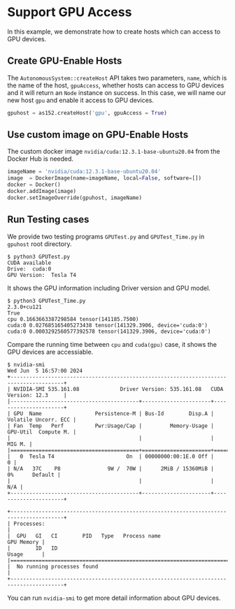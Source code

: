 # Support GPU Access

In this example, we demonstrate how to create hosts which can access to GPU devices.

## Create GPU-Enable Hosts
The `AutonomousSystem::createHost` API takes two parameters, `name`,
which is the name of the host, `gpuAccess`, whether hosts can access to GPU devices
 and it will return an `Node` instance on success. In this case, we will name our new host `gpu` and enable it access to GPU devices.
 
 ```python
 gpuhost = as152.createHost('gpu', gpuAccess = True)
 ```


## Use custom image on GPU-Enable Hosts

The custom docker image `nvidia/cuda:12.3.1-base-ubuntu20.04` from the Docker Hub is needed.

```python
imageName = 'nvidia/cuda:12.3.1-base-ubuntu20.04'
image  = DockerImage(name=imageName, local=False, software=[])
docker = Docker()
docker.addImage(image)
docker.setImageOverride(gpuhost, imageName)
```

## Run Testing cases
We provide two testing programs `GPUTest.py` and `GPUTest_Time.py` in `gpuhost` root directory.
```shell-script
$ python3 GPUTest.py 
CUDA available
Drive:  cuda:0
GPU Version:  Tesla T4
```
It shows the GPU information including Driver version and GPU model.
```shell-script
$ python3 GPUTest_Time.py 
2.3.0+cu121
True
cpu 0.1663663387298584 tensor(141185.7500)
cuda:0 0.027685165405273438 tensor(141329.3906, device='cuda:0')
cuda:0 0.0003292560577392578 tensor(141329.3906, device='cuda:0')

```
Compare the running time between `cpu` and `cuda(gpu)` case, it shows the GPU devices are accessiable.

```shell-script
$ nvidia-smi
Wed Jun  5 16:57:00 2024       
+---------------------------------------------------------------------------------------+
| NVIDIA-SMI 535.161.08             Driver Version: 535.161.08   CUDA Version: 12.3     |
|-----------------------------------------+----------------------+----------------------+
| GPU  Name                 Persistence-M | Bus-Id        Disp.A | Volatile Uncorr. ECC |
| Fan  Temp   Perf          Pwr:Usage/Cap |         Memory-Usage | GPU-Util  Compute M. |
|                                         |                      |               MIG M. |
|=========================================+======================+======================|
|   0  Tesla T4                       On  | 00000000:00:1E.0 Off |                    0 |
| N/A   37C    P8               9W /  70W |      2MiB / 15360MiB |      0%      Default |
|                                         |                      |                  N/A |
+-----------------------------------------+----------------------+----------------------+
                                                                                         
+---------------------------------------------------------------------------------------+
| Processes:                                                                            |
|  GPU   GI   CI        PID   Type   Process name                            GPU Memory |
|        ID   ID                                                             Usage      |
|=======================================================================================|
|  No running processes found                                                           |
+---------------------------------------------------------------------------------------+

```
You can run `nvidia-smi` to get more detail information about GPU devices.
